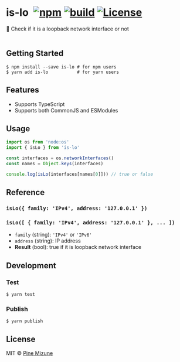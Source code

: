 # is-lo &nbsp;[![npm](https://img.shields.io/npm/v/is-lo.svg)](https://www.npmjs.org/package/is-lo) [![build](https://github.com/pine/is-lo/actions/workflows/build.yml/badge.svg)](https://github.com/pine/is-lo/actions/workflows/build.yml) [![License](https://img.shields.io/github/license/emoji-gen/clone-into.svg)](LICENSE)

:repeat: Check if it is a loopback network interface or not
<br>
<br>

## Getting Started

```
$ npm install --save is-lo # for npm users
$ yarn add is-lo           # for yarn users
```

## Features

- Supports TypeScript
- Supports both CommonJS and ESModules

## Usage

```js
import os from 'node:os'
import { isLo } from 'is-lo'

const interfaces = os.networkInterfaces()
const names = Object.keys(interfaces)

console.log(isLo(interfaces[names[0]])) // true or false
```

## Reference
### `isLo({ family: 'IPv4', address: '127.0.0.1' })`
### `isLo([ { family: 'IPv4', address: '127.0.0.1' }, ... ])`
- `family` (string): `'IPv4'` or `'IPv6'`
- `address` (string): IP address
- **Result** (bool): true if it is loopback network interface

## Development
### Test

```
$ yarn test
```

### Publish

```
$ yarn publish
```

## License
MIT &copy; [Pine Mizune](https://profile.pine.moe)
